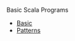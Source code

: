 Basic Scala Programs

* [Basic](src/main/scala-2.11/org/anil/scala/basic/)
* [Patterns](src/main/scala-2.11/org/anil/scala/patterns/)